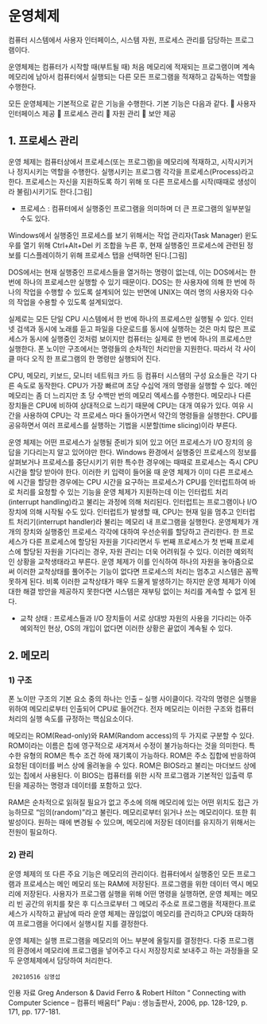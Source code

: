 # 운영체제


컴퓨터 시스템에서 사용자 인터페이스, 시스템 자원, 프로세스 관리를 담당하는 프로그램이다.

운영체제는 컴퓨터가 시작할 때(부트될 때) 처음 메모리에 적재되는 프로그램이며 계속 메모리에 남아서 컴퓨터에서 실행되는 다른 모든 프로그램을 적재하고 감독하는 역할을 수행한다.

모든 운영체제는 기본적으로 같은 기능을 수행한다. 기본 기능은 다음과 같다.
	사용자 인터페이스 제공
	프로세스 관리
	자원 관리
	보안 제공


## 1. 프로세스 관리

운영 체제는 컴퓨터상에서 프로세스(또는 프로그램)을 메모리에 적재하고, 시작시키거나 정지시키는 역할을 수행한다. 실행시키는 프로그램 각각을 프로세스(Process)라고 한다. 프로세스는 자신을 지원하도록 하기 위해 또 다른 프로세스를 시작(때때로 생성이라 불림)시키기도 한다.[그림]
-	프로세스 : 컴퓨터에서 실행중인 프로그램을 의미하며 더 큰 프로그램의 일부분일 수도 있다.

Windows에서 실행중인 프로세스를 보기 위해서는 작업 관리자(Task Manager) 윈도우를 열기 위해 Ctrl+Alt+Del 키 조합을 누른 후, 현재 실행중인 프로세스에 관련된 정보를 디스플레이하기 위해 프로세스 탭을 선택하면 된다.[그림]

DOS에서는 현재 실행중인 프로세스들을 열거하는 명령이 없는데, 이는 DOS에서는 한번에 하나의 프로세스만 실행할 수 있기 때문이다. DOS는 한 사용자에 의해 한 번에 하나의 작업을 수행할 수 있도록 설계되어 있는 반면에 UNIX는 여러 명의 사용자와 다수의 작업을 수용할 수 있도록 설계되었다.

실제로는 모든 단일 CPU 시스템에서 한 번에 하나의 프로세스만 실행될 수 있다. 인터넷 검색과 동시에 노래를 듣고 파일을 다운로드를 동시에 실행하는 것은 마치 많은 프로세스가 동시에 실행중인 것처럼 보이지만 컴퓨터는 실제로 한 번에 하나의 프로세스만 실행한다. 폰 노이만 구조에서는 명령들의 순차적인 처리만을 지원한다. 따라서 각 사이클 마다 오직 한 프로그램의 한 명령만 실행되어 진다.

CPU, 메모리, 키보드, 모니터 네트워크 카드 등 컴퓨터 시스템의 구성 요소들은 각기 다른 속도로 동작한다. CPU가 가장 빠르며 초당 수십억 개의 명령을 실행할 수 있다. 메인 메모리는 좀 더 느리지만 초 당 수백만 번의 메모리 엑세스를 수행한다. 메모리나 다른 장치들은 CPU에 비하여 상대적으로 느리기 때문에 CPU는 대개 여유가 있다. 여유 시간을 사용하여 CPU는 각 프로세스 마다 돌아가면서 약간의 명령들을 실행한다. CPU를 공유하면서 여러 프로세스를 실행하는 기법을 시분할(time slicing)이라 부른다.

운영 체제는 어떤 프로세스가 실행될 준비가 되어 있고 어던 프로세스가 I/O 장치의 응답을 기다리는지 알고 있어야만 한다. Windows 환경에서 실행중인 프로세스의 정보를 살펴보거나 프로세스를 중단시키기 위한 특수한 경우에는 때때로 프로세스는 즉시 CPU시간을 할당 받아야 한다. 이러한 키 입력이 들어올 때 운영 체제가 이미 다른 프로세스에 시간을 할당한 경우에는 CPU 시간을 요구하는 프로세스가 CPU를 인터럽트하여 바로 처리를 요청할 수 있는 기능을 운영 체제가 지원하는데 이는 인터럽트 처리(interrupt handling)라고 불리는 과정에 의해 처리된다.
인터럽트는 프로그램이나 I/O 장치에 의해 시작될 수도 있다. 인터럽트가 발생할 때, CPU는 현재 일을 멈추고 인터럽트 처리기(interrupt handler)라 불리는 메모리 내 프로그램을 실행한다.
운영체제가 개개의 장치와 실행중인 프로세스 각각에 대하여 우선순위를 할당하고 관리한다. 한 프로세스가 다른 프로세스에 할당된 자원을 기다리면서 두 번째 프로세스가 첫 번째 프로세스에 할당된 자원을 기다리는 경우, 자원 관리는 더욱 어려워질 수 있다. 이러한 예외적인 상황을 교착생태라고 부른다. 운영 체제가 이를 인식하여 하나의 자원을 놓아줌으로써 이러한 교착상태를 풀어주는 기능이 없다면 프로세스의 처리는 멈추고 시스템은 꼼짝 못하게 된다. 비록 이러한 교착상태가 매우 드물게 발생하기는 하지만 운영 체제가 이에 대한 해결 방안을 제공하지 못한다면 시스템은 재부팅 없이는 처리를 계속할 수 없게 된다.
-	교착 상태 : 프로세스들과 I/O 장치들이 서로 상대방 자원의 사용을 기다리는 아주 예외적인 현상, OS의 개입이 없다면 이러한 상황은 끝없이 계속될 수 있다.


## 2. 메모리

### 1)	구조
폰 노이만 구조의 기본 요소 중의 하나는 인출 – 실행 사이클이다. 각각의 명령은 실행을 위하여 메모리로부터 인출되어 CPU로 들어간다. 전자 메모리는 이러한 구조와 컴퓨터 처리의 실행 속도를 규정하는 핵심요소이다.

메모리는 ROM(Read-only)와 RAM(Random access)의 두 가지로 구분할 수 있다.
ROM이라는 이름은 칩에 영구적으로 새겨져서 수정이 불가능하다는 것을 의미한다. 특수한 유형의 ROM은 특수 조건 하에 재기록이 가능하다. ROM은 주소 집합에 반응하여 요청된 데이터를 버스 상에 올려놓을 수 있다. ROM은 BIOS라고 불리는 마더보드 상에 있는 칩에서 사용된다. 이 BIOS는 컴퓨터를 위한 시작 프로그램과 기본적인 입출력 루틴을 제공하는 명령과 데이터를 포함하고 있다.

RAM은 순차적으로 읽혀질 필요가 없고 주소에 의해 메모리에 있는 어떤 위치도 접근 가능하므로 “임의(random)”라고 불린다. 메모리로부터 읽거나 쓰는 메모리이다. 또한 휘발성이다. 원하는 때에 변경될 수 있으며, 메모리에 저장된 데이터를 유지하기 위해서는 전원이 필요하다.

### 2)	관리
운영 체제의 또 다른 주요 기능은 메모리의 관리이다. 컴퓨터에서 실행중인 모든 프로그램과 프로세스는 메인 메모리 또는 RAM에 저장된다. 프로그램을 위한 데이터 역시 메모리에 저장된다. 사용자가 프로그램 실행을 위해 어떤 명령을 실행하면, 운영 체제는 메모리 빈 공간의 위치를 찾은 후 디스크로부터 그 메모리 주소로 프로그램을 적재한다.프로세스가 시작하고 끝남에 따라 운영 체제는 끊임없이 메모리를 관리하고 CPU와 대화하여 프로그램을 어디에서 실행시킬 지를 결정한다.

운영 체제는 실행 프로그램을 메모리의 어느 부분에 올릴지를 결정한다. 다중 프로그램의 환경에서 메모리에 프로그램을 넣어주고 다시 저장장치로 보내주고 하는 과정들을 모두 운영체제에서 담당하여 처리한다. 


	 20210516 심영섭 

인용 자료
Greg Anderson & David Ferro & Robert Hilton “ Connecting with Computer Science – 컴퓨터 배움터” Paju : 생능출판사, 2006, pp. 128-129, p. 171, pp. 177-181.

